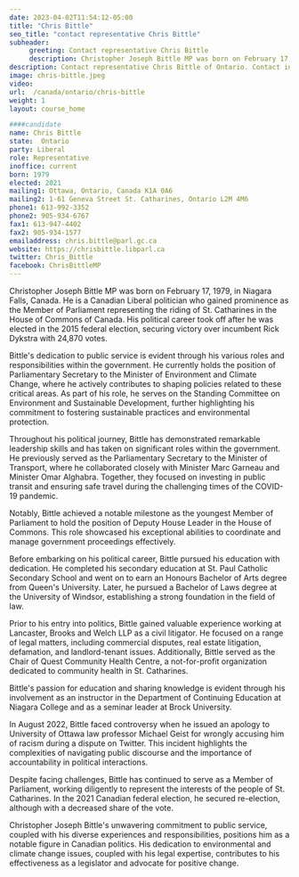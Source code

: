 ```yaml
---
date: 2023-04-02T11:54:12-05:00
title: "Chris Bittle"
seo_title: "contact representative Chris Bittle"
subheader:
     greeting: Contact representative Chris Bittle
     description: Christopher Joseph Bittle MP was born on February 17, 1979, in Niagara Falls, Canada.
description: Contact representative Chris Bittle of Ontario. Contact information for Chris Bittle includes email address, phone number, and mailing address.
image: chris-bittle.jpeg
video:
url:  /canada/ontario/chris-bittle
weight: 1
layout: course_home

####candidate
name: Chris Bittle
state:	Ontario
party: Liberal
role: Representative
inoffice: current
born: 1979
elected: 2021
mailing1: Ottawa, Ontario, Canada K1A 0A6
mailing2: 1-61 Geneva Street St. Catharines, Ontario L2M 4M6
phone1: 613-992-3352
phone2: 905-934-6767
fax1: 613-947-4402
fax2: 905-934-1577
emailaddress: chris.bittle@parl.gc.ca
website: https://chrisbittle.libparl.ca
twitter: Chris_Bittle
facebook: ChrisBittleMP
---
```


Christopher Joseph Bittle MP was born on February 17, 1979, in Niagara Falls, Canada. He is a Canadian Liberal politician who gained prominence as the Member of Parliament representing the riding of St. Catharines in the House of Commons of Canada. His political career took off after he was elected in the 2015 federal election, securing victory over incumbent Rick Dykstra with 24,870 votes.

Bittle's dedication to public service is evident through his various roles and responsibilities within the government. He currently holds the position of Parliamentary Secretary to the Minister of Environment and Climate Change, where he actively contributes to shaping policies related to these critical areas. As part of his role, he serves on the Standing Committee on Environment and Sustainable Development, further highlighting his commitment to fostering sustainable practices and environmental protection.

Throughout his political journey, Bittle has demonstrated remarkable leadership skills and has taken on significant roles within the government. He previously served as the Parliamentary Secretary to the Minister of Transport, where he collaborated closely with Minister Marc Garneau and Minister Omar Alghabra. Together, they focused on investing in public transit and ensuring safe travel during the challenging times of the COVID-19 pandemic.

Notably, Bittle achieved a notable milestone as the youngest Member of Parliament to hold the position of Deputy House Leader in the House of Commons. This role showcased his exceptional abilities to coordinate and manage government proceedings effectively.

Before embarking on his political career, Bittle pursued his education with dedication. He completed his secondary education at St. Paul Catholic Secondary School and went on to earn an Honours Bachelor of Arts degree from Queen's University. Later, he pursued a Bachelor of Laws degree at the University of Windsor, establishing a strong foundation in the field of law.

Prior to his entry into politics, Bittle gained valuable experience working at Lancaster, Brooks and Welch LLP as a civil litigator. He focused on a range of legal matters, including commercial disputes, real estate litigation, defamation, and landlord-tenant issues. Additionally, Bittle served as the Chair of Quest Community Health Centre, a not-for-profit organization dedicated to community health in St. Catharines.

Bittle's passion for education and sharing knowledge is evident through his involvement as an instructor in the Department of Continuing Education at Niagara College and as a seminar leader at Brock University.

In August 2022, Bittle faced controversy when he issued an apology to University of Ottawa law professor Michael Geist for wrongly accusing him of racism during a dispute on Twitter. This incident highlights the complexities of navigating public discourse and the importance of accountability in political interactions.

Despite facing challenges, Bittle has continued to serve as a Member of Parliament, working diligently to represent the interests of the people of St. Catharines. In the 2021 Canadian federal election, he secured re-election, although with a decreased share of the vote.

Christopher Joseph Bittle's unwavering commitment to public service, coupled with his diverse experiences and responsibilities, positions him as a notable figure in Canadian politics. His dedication to environmental and climate change issues, coupled with his legal expertise, contributes to his effectiveness as a legislator and advocate for positive change.
